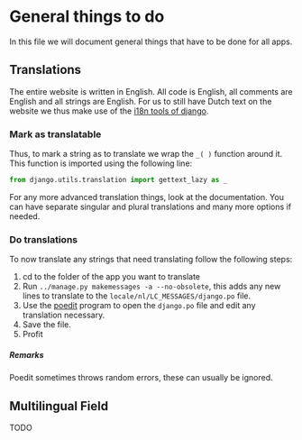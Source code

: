# General things to do
In this file we will document general things that have to be done for all apps.

## Translations
The entire website is written in English. All code is English, all comments are English and all strings are English. For us to still have Dutch text on the website we thus make use of the [i18n tools of django](https://docs.djangoproject.com/en/4.2/topics/i18n/).

### Mark as translatable
Thus, to mark a string as to translate we wrap the `_( )` function around it. This function is imported using the following line: 
```python 
from django.utils.translation import gettext_lazy as _
```
For any more advanced translation things, look at the documentation. You can have separate singular and plural translations and many more options if needed.

### Do translations
To now translate any strings that need translating follow the following steps:
1. cd to the folder of the app you want to translate
2. Run `../manage.py makemessages -a --no-obsolete`, this adds any new lines to translate to the `locale/nl/LC_MESSAGES/django.po` file.
3. Use the [poedit](https://poedit.net/) program to open the `django.po` file and edit any translation necessary.
4. Save the file.
5. Profit

##### Remarks
Poedit sometimes throws random errors, these can usually be ignored.

## Multilingual Field
TODO
